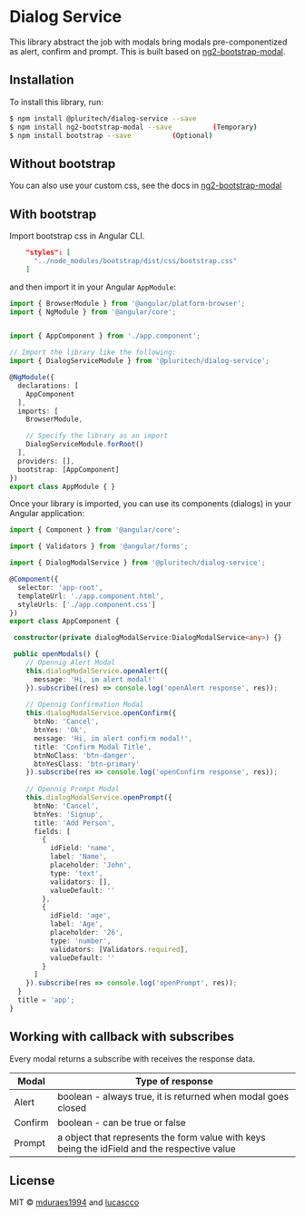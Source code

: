 # Dialog Service
  This library abstract the job with modals bring modals pre-componentized as alert, confirm and prompt. This is built based on [ng2-bootstrap-modal](https://github.com/ankosoftware/ng2-bootstrap-modal).

## Installation

To install this library, run:

```bash
$ npm install @pluritech/dialog-service --save
$ npm install ng2-bootstrap-modal --save          (Temporary)
$ npm install bootstrap --save          (Optional)
```
## Without bootstrap
You can also use your custom css, see the docs in [ng2-bootstrap-modal](https://github.com/ankosoftware/ng2-bootstrap-modal)

## With bootstrap
Import bootstrap css in Angular CLI.
```json
    "styles": [
      "../node_modules/bootstrap/dist/css/bootstrap.css"
    ]
 ```

and then import it in your Angular `AppModule`:

```typescript
import { BrowserModule } from '@angular/platform-browser';
import { NgModule } from '@angular/core';


import { AppComponent } from './app.component';

// Import the library like the following:
import { DialogServiceModule } from '@pluritech/dialog-service';

@NgModule({
  declarations: [
    AppComponent
  ],
  imports: [
    BrowserModule,

    // Specify the library as an import
    DialogServiceModule.forRoot()
  ],
  providers: [],
  bootstrap: [AppComponent]
})
export class AppModule { }
```

Once your library is imported, you can use its components (dialogs) in your Angular application:

```typescript
import { Component } from '@angular/core';

import { Validators } from '@angular/forms';

import { DialogModalService } from '@pluritech/dialog-service';

@Component({
  selector: 'app-root',
  templateUrl: './app.component.html',
  styleUrls: ['./app.component.css']
})
export class AppComponent {

 constructor(private dialogModalService:DialogModalService<any>) {}

 public openModals() {
    // Opennig Alert Modal
    this.dialogModalService.openAlert({
      message: 'Hi, im alert modal!'
    }).subscribe((res) => console.log('openAlert response', res));
    
    // Opennig Confirmation Modal
    this.dialogModalService.openConfirm({
      btnNo: 'Cancel',
      btnYes: 'Ok',
      message: 'Hi, im alert confirm modal!',
      title: 'Confirm Modal Title',
      btnNoClass: 'btn-danger',
      btnYesClass: 'btn-primary'
    }).subscribe(res => console.log('openConfirm response', res));
    
    // Opennig Prompt Modal    
    this.dialogModalService.openPrompt({
      btnNo: 'Cancel',
      btnYes: 'Signup',
      title: 'Add Person',
      fields: [
        {
          idField: 'name',
          label: 'Name',
          placeholder: 'John',
          type: 'text',
          validators: [],
          valueDefault: ''
        },
        {
          idField: 'age',
          label: 'Age',
          placeholder: '26',
          type: 'number',
          validators: [Validators.required],
          valueDefault: ''
        }
      ]
    }).subscribe(res => console.log('openPrompt', res));
  }
  title = 'app';
}

```

## Working with callback with subscribes

Every modal returns a subscribe with receives the response data.


Modal        | Type of response
------------ |------------------
Alert | boolean - always true, it is returned when modal goes closed
Confirm | boolean - can be true or false
Prompt | a object that represents the form value with keys being the idField and the respective value


## License

MIT © [mduraes1994](mailto:mduraes1994@gmail.com) and [lucascco](mailto:lucasccorrea@gmail.com@)
